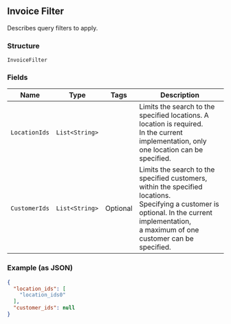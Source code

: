 ## Invoice Filter

Describes query filters to apply.

### Structure

`InvoiceFilter`

### Fields

| Name | Type | Tags | Description |
|  --- | --- | --- | --- |
| `LocationIds` | `List<String>` |  | Limits the search to the specified locations. A location is required. <br>In the current implementation, only one location can be specified. |
| `CustomerIds` | `List<String>` | Optional | Limits the search to the specified customers, within the specified locations. <br>Specifying a customer is optional. In the current implementation, <br>a maximum of one customer can be specified. |

### Example (as JSON)

```json
{
  "location_ids": [
    "location_ids0"
  ],
  "customer_ids": null
}
```

